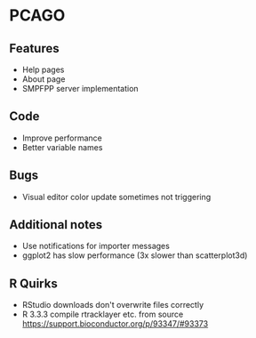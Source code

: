 # PCAGO

## Features

* Help pages
* About page
* SMPFPP server implementation

## Code

* Improve performance
* Better variable names

## Bugs

* Visual editor color update sometimes not triggering

## Additional notes

* Use notifications for importer messages
* ggplot2 has slow performance (3x slower than scatterplot3d)

## R Quirks

* RStudio downloads don't overwrite files correctly
* R 3.3.3 compile rtracklayer etc. from source https://support.bioconductor.org/p/93347/#93373
